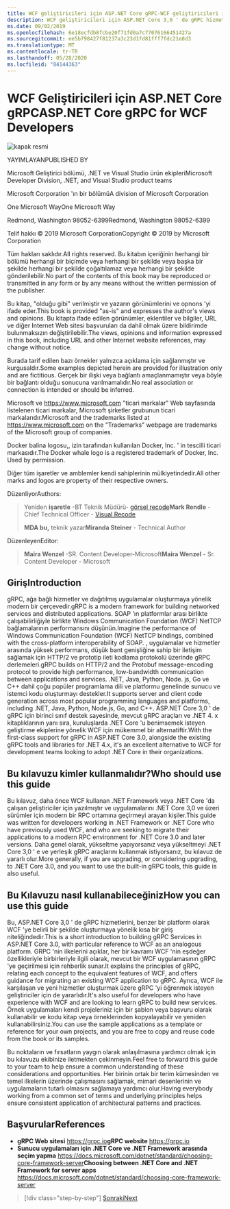 ```yaml
---
title: WCF geliştiricileri için ASP.NET Core gRPC-WCF geliştiricileri için gRPC
description: WCF geliştiricileri için ASP.NET Core 3,0 ' de gRPC hizmetleri oluşturmaya giriş
ms.date: 09/02/2019
ms.openlocfilehash: 6e18ecfdb8fcbe20f71fd0a7c77076166451427a
ms.sourcegitcommit: ee5b798427f81237a3c23d1fd81fff7fdc21e8d3
ms.translationtype: MT
ms.contentlocale: tr-TR
ms.lasthandoff: 05/28/2020
ms.locfileid: "84144363"
---
```

# <a name="aspnet-core-grpc-for-wcf-developers"></a><span data-ttu-id="d5c19-103">WCF Geliştiricileri için ASP.NET Core gRPC</span><span class="sxs-lookup"><span data-stu-id="d5c19-103">ASP.NET Core gRPC for WCF Developers</span></span>

![kapak resmi](./media/cover.png)

<span data-ttu-id="d5c19-105">YAYIMLAYAN</span><span class="sxs-lookup"><span data-stu-id="d5c19-105">PUBLISHED BY</span></span>

<span data-ttu-id="d5c19-106">Microsoft Geliştirici bölümü, .NET ve Visual Studio ürün ekipleri</span><span class="sxs-lookup"><span data-stu-id="d5c19-106">Microsoft Developer Division, .NET, and Visual Studio product teams</span></span>

<span data-ttu-id="d5c19-107">Microsoft Corporation 'ın bir bölümü</span><span class="sxs-lookup"><span data-stu-id="d5c19-107">A division of Microsoft Corporation</span></span>

<span data-ttu-id="d5c19-108">One Microsoft Way</span><span class="sxs-lookup"><span data-stu-id="d5c19-108">One Microsoft Way</span></span>

<span data-ttu-id="d5c19-109">Redmond, Washington 98052-6399</span><span class="sxs-lookup"><span data-stu-id="d5c19-109">Redmond, Washington 98052-6399</span></span>

<span data-ttu-id="d5c19-110">Telif hakkı © 2019 Microsoft Corporation</span><span class="sxs-lookup"><span data-stu-id="d5c19-110">Copyright © 2019 by Microsoft Corporation</span></span>

<span data-ttu-id="d5c19-111">Tüm hakları saklıdır.</span><span class="sxs-lookup"><span data-stu-id="d5c19-111">All rights reserved.</span></span> <span data-ttu-id="d5c19-112">Bu kitabın içeriğinin herhangi bir bölümü herhangi bir biçimde veya herhangi bir şekilde veya başka bir şekilde herhangi bir şekilde çoğaltılamaz veya herhangi bir şekilde gönderilebilir.</span><span class="sxs-lookup"><span data-stu-id="d5c19-112">No part of the contents of this book may be reproduced or transmitted in any form or by any means without the written permission of the publisher.</span></span>

<span data-ttu-id="d5c19-113">Bu kitap, "olduğu gibi" verilmiştir ve yazarın görünümlerini ve opnons 'yi ifade eder.</span><span class="sxs-lookup"><span data-stu-id="d5c19-113">This book is provided "as-is" and expresses the author's views and opinions.</span></span> <span data-ttu-id="d5c19-114">Bu kitapta ifade edilen görünümler, eklentiler ve bilgiler, URL ve diğer Internet Web sitesi başvuruları da dahil olmak üzere bildirimde bulunmaksızın değiştirilebilir.</span><span class="sxs-lookup"><span data-stu-id="d5c19-114">The views, opinions and information expressed in this book, including URL and other Internet website references, may change without notice.</span></span>

<span data-ttu-id="d5c19-115">Burada tarif edilen bazı örnekler yalnızca açıklama için sağlanmıştır ve kurgusaldır.</span><span class="sxs-lookup"><span data-stu-id="d5c19-115">Some examples depicted herein are provided for illustration only and are fictitious.</span></span> <span data-ttu-id="d5c19-116">Gerçek bir ilişki veya bağlantı amaçlanmamıştır veya böyle bir bağlantı olduğu sonucuna varılmamalıdır.</span><span class="sxs-lookup"><span data-stu-id="d5c19-116">No real association or connection is intended or should be inferred.</span></span>

<span data-ttu-id="d5c19-117">Microsoft ve <https://www.microsoft.com> "ticari markalar" Web sayfasında listelenen ticari markalar, Microsoft şirketler grubunun ticari markalarıdır.</span><span class="sxs-lookup"><span data-stu-id="d5c19-117">Microsoft and the trademarks listed at <https://www.microsoft.com> on the "Trademarks" webpage are trademarks of the Microsoft group of companies.</span></span>

<span data-ttu-id="d5c19-118">Docker balina logosu,, izin tarafından kullanılan Docker, Inc. ' in tescilli ticari markasıdır.</span><span class="sxs-lookup"><span data-stu-id="d5c19-118">The Docker whale logo is a registered trademark of Docker, Inc. Used by permission.</span></span>

<span data-ttu-id="d5c19-119">Diğer tüm işaretler ve amblemler kendi sahiplerinin mülkiyetindedir.</span><span class="sxs-lookup"><span data-stu-id="d5c19-119">All other marks and logos are property of their respective owners.</span></span>

<span data-ttu-id="d5c19-120">Düzenliyor</span><span class="sxs-lookup"><span data-stu-id="d5c19-120">Authors:</span></span>

> <span data-ttu-id="d5c19-121">Yeniden **işaretle** -BT Teknik Müdürü- [görsel recode](https://visualrecode.com)</span><span class="sxs-lookup"><span data-stu-id="d5c19-121">**Mark Rendle** - Chief Technical Officer - [Visual Recode](https://visualrecode.com)</span></span>
>
> <span data-ttu-id="d5c19-122">**MDA bu,** teknik yazar</span><span class="sxs-lookup"><span data-stu-id="d5c19-122">**Miranda Steiner** - Technical Author</span></span>

<span data-ttu-id="d5c19-123">Düzenleyen</span><span class="sxs-lookup"><span data-stu-id="d5c19-123">Editor:</span></span>

> <span data-ttu-id="d5c19-124">**Maira Wenzel** -SR. Content Developer-Microsoft</span><span class="sxs-lookup"><span data-stu-id="d5c19-124">**Maira Wenzel** - Sr. Content Developer - Microsoft</span></span>

## <a name="introduction"></a><span data-ttu-id="d5c19-125">Giriş</span><span class="sxs-lookup"><span data-stu-id="d5c19-125">Introduction</span></span>

<span data-ttu-id="d5c19-126">gRPC, ağa bağlı hizmetler ve dağıtılmış uygulamalar oluşturmaya yönelik modern bir çerçevedir.</span><span class="sxs-lookup"><span data-stu-id="d5c19-126">gRPC is a modern framework for building networked services and distributed applications.</span></span> <span data-ttu-id="d5c19-127">SOAP 'ın platformlar arası birlikte çalışabilirliğiyle birlikte Windows Communication Foundation (WCF) NetTCP bağlamalarının performansını düşünün.</span><span class="sxs-lookup"><span data-stu-id="d5c19-127">Imagine the performance of Windows Communication Foundation (WCF) NetTCP bindings, combined with the cross-platform interoperability of SOAP.</span></span> <span data-ttu-id="d5c19-128">, uygulamalar ve hizmetler arasında yüksek performans, düşük bant genişliğine sahip bir iletişim sağlamak için HTTP/2 ve prototip ileti kodlama protokolü üzerinde gRPC derlemeleri.</span><span class="sxs-lookup"><span data-stu-id="d5c19-128">gRPC builds on HTTP/2 and the Protobuf message-encoding protocol to provide high performance, low-bandwidth communication between applications and services.</span></span> <span data-ttu-id="d5c19-129">.NET, Java, Python, Node. js, Go ve C++ dahil çoğu popüler programlama dili ve platformu genelinde sunucu ve istemci kodu oluşturmayı destekler.</span><span class="sxs-lookup"><span data-stu-id="d5c19-129">It supports server and client code generation across most popular programming languages and platforms, including .NET, Java, Python, Node.js, Go, and C++.</span></span> <span data-ttu-id="d5c19-130">ASP.NET Core 3,0 ' de gRPC için birinci sınıf destek sayesinde, mevcut gRPC araçları ve .NET 4. x kitaplıklarının yanı sıra, kuruluşlarda .NET Core 'u benimsemek isteyen geliştirme ekiplerine yönelik WCF için mükemmel bir alternatiftir.</span><span class="sxs-lookup"><span data-stu-id="d5c19-130">With the first-class support for gRPC in ASP.NET Core 3.0, alongside the existing gRPC tools and libraries for .NET 4.x, it's an excellent alternative to WCF for development teams looking to adopt .NET Core in their organizations.</span></span>

## <a name="who-should-use-this-guide"></a><span data-ttu-id="d5c19-131">Bu kılavuzu kimler kullanmalıdır?</span><span class="sxs-lookup"><span data-stu-id="d5c19-131">Who should use this guide</span></span>

<span data-ttu-id="d5c19-132">Bu kılavuz, daha önce WCF kullanan .NET Framework veya .NET Core 'da çalışan geliştiriciler için yazılmıştır ve uygulamalarını .NET Core 3,0 ve üzeri sürümler için modern bir RPC ortamına geçirmeyi arayan kişiler.</span><span class="sxs-lookup"><span data-stu-id="d5c19-132">This guide was written for developers working in .NET Framework or .NET Core who have previously used WCF, and who are seeking to migrate their applications to a modern RPC environment for .NET Core 3.0 and later versions.</span></span> <span data-ttu-id="d5c19-133">Daha genel olarak, yükseltme yapıyorsanız veya yükseltmeyi .NET Core 3,0 ' e ve yerleşik gRPC araçlarını kullanmak istiyorsanız, bu kılavuz de yararlı olur.</span><span class="sxs-lookup"><span data-stu-id="d5c19-133">More generally, if you are upgrading, or considering upgrading, to .NET Core 3.0, and you want to use the built-in gRPC tools, this guide is also useful.</span></span>

## <a name="how-you-can-use-this-guide"></a><span data-ttu-id="d5c19-134">Bu Kılavuzu nasıl kullanabileceğiniz</span><span class="sxs-lookup"><span data-stu-id="d5c19-134">How you can use this guide</span></span>

<span data-ttu-id="d5c19-135">Bu, ASP.NET Core 3,0 ' de gRPC hizmetlerini, benzer bir platform olarak WCF 'ye belirli bir şekilde oluşturmaya yönelik kısa bir giriş niteliğindedir.</span><span class="sxs-lookup"><span data-stu-id="d5c19-135">This is a short introduction to building gRPC Services in ASP.NET Core 3.0, with particular reference to WCF as an analogous platform.</span></span> <span data-ttu-id="d5c19-136">GRPC 'nin ilkelerini açıklar, her bir kavramı WCF 'nin eşdeğer özellikleriyle birbirleriyle ilgili olarak, mevcut bir WCF uygulamasının gRPC 'ye geçirilmesi için rehberlik sunar.</span><span class="sxs-lookup"><span data-stu-id="d5c19-136">It explains the principles of gRPC, relating each concept to the equivalent features of WCF, and offers guidance for migrating an existing WCF application to gRPC.</span></span> <span data-ttu-id="d5c19-137">Ayrıca, WCF ile karşılaşan ve yeni hizmetler oluşturmak üzere gRPC 'yi öğrenmek isteyen geliştiriciler için de yararlıdır.</span><span class="sxs-lookup"><span data-stu-id="d5c19-137">It's also useful for developers who have experience with WCF and are looking to learn gRPC to build new services.</span></span> <span data-ttu-id="d5c19-138">Örnek uygulamaları kendi projeleriniz için bir şablon veya başvuru olarak kullanabilir ve kodu kitap veya örneklerinden kopyalayabilir ve yeniden kullanabilirsiniz.</span><span class="sxs-lookup"><span data-stu-id="d5c19-138">You can use the sample applications as a template or reference for your own projects, and you are free to copy and reuse code from the book or its samples.</span></span>

<span data-ttu-id="d5c19-139">Bu noktaların ve fırsatların yaygın olarak anlaşılmasına yardımcı olmak için bu kılavuzu ekibinize iletmekten çekinmeyin.</span><span class="sxs-lookup"><span data-stu-id="d5c19-139">Feel free to forward this guide to your team to help ensure a common understanding of these considerations and opportunities.</span></span> <span data-ttu-id="d5c19-140">Her birinin ortak bir terim kümesinden ve temel ilkelerin üzerinde çalışmasını sağlamak, mimari desenlerinin ve uygulamaların tutarlı olmasını sağlamaya yardımcı olur.</span><span class="sxs-lookup"><span data-stu-id="d5c19-140">Having everybody working from a common set of terms and underlying principles helps ensure consistent application of architectural patterns and practices.</span></span>

## <a name="references"></a><span data-ttu-id="d5c19-141">Başvurular</span><span class="sxs-lookup"><span data-stu-id="d5c19-141">References</span></span>

- <span data-ttu-id="d5c19-142">**gRPC Web sitesi**
  <https://grpc.io></span><span class="sxs-lookup"><span data-stu-id="d5c19-142">**gRPC website**
<https://grpc.io></span></span>
- <span data-ttu-id="d5c19-143">**Sunucu uygulamaları için .NET Core ve .NET Framework arasında seçim yapma**
  <https://docs.microsoft.com/dotnet/standard/choosing-core-framework-server></span><span class="sxs-lookup"><span data-stu-id="d5c19-143">**Choosing between .NET Core and .NET Framework for server apps**
<https://docs.microsoft.com/dotnet/standard/choosing-core-framework-server></span></span>

>[!div class="step-by-step"]
>[<span data-ttu-id="d5c19-144">Sonraki</span><span class="sxs-lookup"><span data-stu-id="d5c19-144">Next</span></span>](introduction.md)
